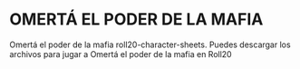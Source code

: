 # OMERTÁ EL PODER DE LA MAFIA
Omertá el poder de la mafia roll20-character-sheets.
Puedes descargar los archivos para jugar a Omertá el poder de la mafia en Roll20
